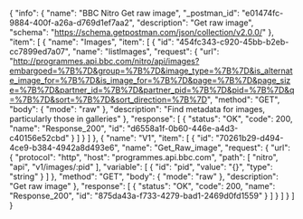 {
  "info": {
    "name": "BBC Nitro Get raw image",
    "_postman_id": "e01474fc-9884-400f-a26a-d769d1ef7aa2",
    "description": "Get raw image",
    "schema": "https://schema.getpostman.com/json/collection/v2.0.0/"
  },
  "item": [
    {
      "name": "Images",
      "item": [
        {
          "id": "454fc343-c920-45bb-b2eb-cc7899ed7a07",
          "name": "listImages",
          "request": {
            "url": "http://programmes.api.bbc.com/nitro/api/images?embargoed=%7B%7D&group=%7B%7D&image_type=%7B%7D&is_alternate_image_for=%7B%7D&is_image_for=%7B%7D&page=%7B%7D&page_size=%7B%7D&partner_id=%7B%7D&partner_pid=%7B%7D&pid=%7B%7D&q=%7B%7D&sort=%7B%7D&sort_direction=%7B%7D",
            "method": "GET",
            "body": {
              "mode": "raw"
            },
            "description": "Find metadata for images, particularly those in galleries"
          },
          "response": [
            {
              "status": "OK",
              "code": 200,
              "name": "Response_200",
              "id": "d6558a1f-0b60-446e-a4d3-c40156e52cbd"
            }
          ]
        }
      ]
    },
    {
      "name": "V1",
      "item": [
        {
          "id": "70261b29-d494-4ce9-b384-4942a8d493e6",
          "name": "Get_Raw_image",
          "request": {
            "url": {
              "protocol": "http",
              "host": "programmes.api.bbc.com",
              "path": [
                "nitro",
                "api",
                "v1/images/:pid"
              ],
              "variable": [
                {
                  "id": "pid",
                  "value": "{}",
                  "type": "string"
                }
              ]
            },
            "method": "GET",
            "body": {
              "mode": "raw"
            },
            "description": "Get raw image"
          },
          "response": [
            {
              "status": "OK",
              "code": 200,
              "name": "Response_200",
              "id": "875da43a-f733-4279-bad1-2469d0fd1559"
            }
          ]
        }
      ]
    }
  ]
}
